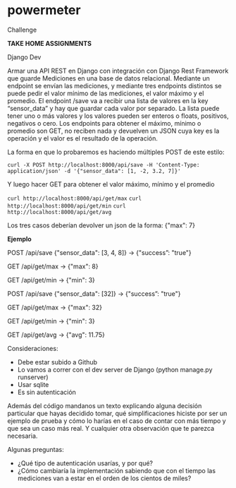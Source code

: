 # powermeter
Challenge

**TAKE HOME ASSIGNMENTS**

Django Dev

Armar una API REST en Django con integración con Django Rest Framework que guarde Mediciones en una base de datos relacional. Mediante un endpoint se envían las mediciones, y mediante tres endpoints distintos se puede pedir el valor mínimo de las mediciones, el valor máximo y el promedio.
El endpoint /save va a recibir una lista de valores en la key “sensor_data” y hay que guardar cada valor por separado. La lista puede tener uno o más valores y los valores pueden ser enteros o floats, positivos, negativos o cero.
Los endpoints para obtener el máximo, mínimo o promedio son GET, no reciben nada y devuelven un JSON cuya key es la operación y el valor es el resultado de la operación.


La forma en que lo probaremos es haciendo múltiples POST de este estilo:

`curl -X POST http://localhost:8000/api/save -H 'Content-Type: application/json' -d '{"sensor_data": [1, -2, 3.2, 7]}'`

Y luego hacer GET para obtener el valor máximo, mínimo y el promedio

`curl http://localhost:8000/api/get/max`
`curl http://localhost:8000/api/get/min`
`curl http://localhost:8000/api/get/avg`

Los tres casos deberían devolver un json de la forma:
{"max": 7}


**Ejemplo**

POST /api/save {"sensor_data": [3, 4, 8]} -> {"success”: "true"}

GET /api/get/max -> {"max": 8}

GET /api/get/min -> {"min": 3}

POST /api/save {"sensor_data": [32]} -> {"success”: "true"}

GET /api/get/max -> {"max": 32}

GET /api/get/min -> {"min": 3}

GET /api/get/avg -> {"avg": 11.75}


Consideraciones:
- Debe estar subido a Github
- Lo vamos a correr con el dev server de Django (python manage.py runserver)
- Usar sqlite
- Es sin autenticación

Además del código mandanos un texto explicando alguna decisión particular que hayas decidido tomar, qué simplificaciones hiciste por ser un ejemplo de prueba y cómo lo harías en el caso de contar con más tiempo y que sea un caso más real. Y cualquier otra observación que te parezca necesaria.

Algunas preguntas:

- ¿Qué tipo de autenticación usarías, y por qué?
- ¿Cómo cambiaría la implementación sabiendo que con el tiempo las mediciones van a estar en el orden de los cientos de miles?
